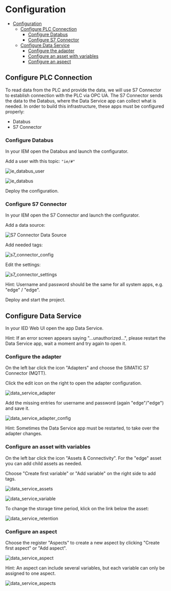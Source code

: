 # Configuration

- [Configuration](#configuration)
  - [Configure PLC Connection](#configure-plc-connection)
    - [Configure Databus](#configure-databus)
    - [Configure S7 Connector](#configure-s7-connector)
  - [Configure Data Service](#configure-data-service)
    - [Configure the adapter](#configure-the-adapter)
    - [Configure an asset with variables](#configure-an-asset-with-variables)
    - [Configure an aspect](#configure-an-aspect)
		
## Configure PLC Connection

To read data from the PLC and provide the data, we will use S7 Connector to establish connection with the PLC via OPC UA.
The S7 Connector sends the data to the Databus, where the Data Service app can collect what is needed.
In order to build this infrastructure, these apps must be configured properly:

- Databus
- S7 Connector

### Configure Databus

In your IEM open the Databus and launch the configurator.

Add a user with this topic:
`"ie/#"`

![ie_databus_user](graphics/IE_Databus_User.PNG)

![ie_databus](graphics/IE_Databus.PNG)

Deploy the configuration.

### Configure S7 Connector

In your IEM open the S7 Connector and launch the configurator.

Add a data source:

![S7 Connector Data Source](graphics/S7_Connector_Data_Source.PNG)

Add needed tags:

![s7_connector_config](graphics/S7_Connector_Configuration.PNG)

Edit the settings:

![s7_connector_settings](graphics/S7_Connector_Settings.PNG)

Hint: Username and password should be the same for all system apps, e.g. "edge" / "edge".

Deploy and start the project.

## Configure Data Service

In your IED Web UI open the app Data Service.

Hint: If an error screen appears saying "...unauthorized...", please restart the Data Service app, wait a moment and try again to open it.

### Configure the adapter

On the left bar click the icon "Adapters" and choose the SIMATIC S7 Connector (MQTT).

Click the edit icon on the right to open the adapter configuration.

![data_service_adapter](graphics/Data_Service_Adapter.PNG)

Add the missing entries for username and password (again "edge"/"edge") and save it.

![data_service_adapter_config](graphics/Data_Service_Adapter_Config.PNG)

Hint: Sometimes the Data Service app must be restarted, to take over the adapter changes.

### Configure an asset with variables

On the left bar click the icon "Assets & Connectivity". For the "edge" asset you can add child assets as needed.

Choose "Create first variable" or "Add variable" on the right side to add tags.

![data_service_assets](graphics/Data_Service_Assets.PNG)

![data_service_variable](graphics/Data_Service_Variable.PNG)

To change the storage time period, klick on the link below the asset:

![data_service_retention](graphics/Data_Service_Retention.PNG)

### Configure an aspect

Choose the register "Aspects" to create a new aspect by clicking "Create first aspect" or "Add aspect".

![data_service_aspect](graphics/Data_Service_Aspect.PNG)

Hint: An aspect can include several variables, but each variable can only be assigned to one aspect.

![data_service_aspects](graphics/Data_Service_Aspects.PNG)
